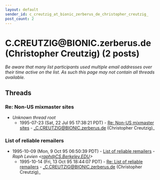 ```yaml
---
layout: default
sender_id: c_creutzig_at_bionic_zerberus_de_christopher_creutzig_
post_count: 2
---
```


# C.CREUTZIG<span>@</span>BIONIC.zerberus.de (Christopher Creutzig) (2 posts)

_Be aware that many list participants used multiple email addresses over their time active on the list. As such this page may not contain all threads available._

## Threads

### Re: Non-US mixmaster sites
+ _Unknown thread root_
  + 1995-07-23 (Sat, 22 Jul 95 17:38:21 PDT) - [Re: Non-US mixmaster sites](/archive/1995/07/f8e9d7b2c768d261e303f75d0054730dbd1641d932294920a4a812563aa41c95) - _C.CREUTZIG@BIONIC.zerberus.de (Christopher Creutzig)_

### List of reliable remailers
+ 1995-10-09 (Mon, 9 Oct 95 06:50:39 PDT) - [List of reliable remailers](/archive/1995/10/60ebac217de2a9ff035f0b6dcc431e01d7a9813199b25062415fc500e2c0a762) - _Raph Levien \<raph@CS.Berkeley.EDU\>_
  + 1995-10-14 (Fri, 13 Oct 95 18:44:07 PDT) - [Re: List of reliable remailers](/archive/1995/10/c6beaa0eeb277416959ca738cc9f9b21366e30c3e2f27d0eed71e344ea1b55d7) - _C.CREUTZIG@BIONIC.zerberus.de (Christopher Creutzig)_

